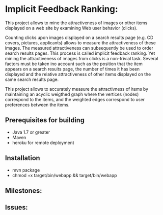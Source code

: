 Implicit Feedback Ranking: 
===========================================

This project allows to mine the attractiveness of images or other items
displayed on a web site by examining Web user behavior (clicks).

Counting clicks upon images displayed on a search results page (e.g. CD covers,
pictures, applicants) allows to measure the attractiveness of these images. The
measured attractiveness can subsequently be used to order search results pages.
This process is called implicit feedback ranking. Yet mining the attractiveness
of images from clicks is a non-trivial task. Several factors must be taken ino
account such as the position that the item appears on a search results page,
the number of times it has been displayed and the relative attractiveness of
other items displayed on the same search results page.

This project allows to accurately measure the attractivness of items by
maintaining an acyclic weigthed graph where the vertices (nodes) correspond to
the items, and the weighted edges correspond to user preferences between the
items.

Prerequisites for building
--------------
* Java 1.7 or greater
* Maven
* heroku for remote deployment

Installation
-------------

* mvn package
* chmod +x target/bin/webapp && target/bin/webapp

Milestones:
-----------

Issues:
-------
